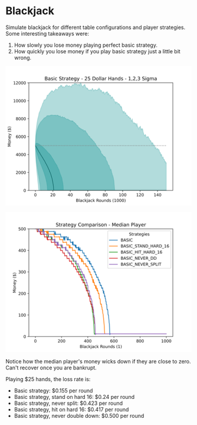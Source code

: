 # Blackjack
 
Simulate blackjack for different table configurations and player strategies. Some interesting takeaways were:
1) How slowly you lose money playing perfect basic strategy. 
2) How quickly you lose money if you play basic strategy just a little bit wrong.

![alt text](output/oneplayer_onetable_150krounds_5kmoney1655298090.039737.png)

![alt text](output/one_player_one_table1655155176.252045.png)

Notice how the median player's money wicks down if they are close to zero. Can't recover once you are bankrupt.

Playing $25 hands, the loss rate is:
- Basic strategy:                     $0.155 per round
- Basic strategy, stand on hard 16:   $0.24 per round
- Basic strategy, never split:        $0.423 per round
- Basic strategy, hit on hard 16:     $0.417 per round
- Basic strategy, never double down:  $0.500 per round
